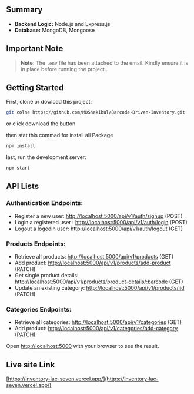 ## Summary

- **Backend Logic:** Node.js and Express.js
- **Database:** MongoDB, Mongoose

## Important Note

> **Note:** The `.env` file has been attached to the email. Kindly ensure it is in place before running the project..

## Getting Started

First, clone or dowload this project:

```bash
git colne https://github.com/MDShakibul/Barcode-Driven-Inventory.git
```
or click download the button

then stat this commad for install all Package

```bash
npm install
```

last, run the development server:

```bash
npm start
```

## API Lists

### Authentication  Endpoints:
- Register a new user: [http://localhost:5000/api/v1/auth/signup](http://localhost:5000/api/v1/auth/signup) (POST)
- Login a registered user : [http://localhost:5000/api/v1/auth/login](http://localhost:5000/api/v1/auth/login) (POST)
- Logout a logedin user: [http://localhost:5000/api/v1/auth/logout](http://localhost:5000/api/v1/auth/logout) (GET)

### Products Endpoints:
- Retrieve all products: [http://localhost:5000/api/v1/products](http://localhost:5000/api/v1/products) (GET)
- Add product: [http://localhost:5000/api/v1/products/add-product](http://localhost:5000/api/v1/products/add-product) (PATCH)
- Get single product details: [http://localhost:5000/api/v1/products/product-details/:barcode](http://localhost:5000/api/v1/products/product-details/:barcode) (GET)
- Update an existing category: [http://localhost:5000/api/v1/products/:id](http://localhost:5000/api/v1/products/:id) (PATCH)

### Categories Endpoints:
- Retrieve all categories: [http://localhost:5000/api/v1/categories](http://localhost:5000/api/v1/categories) (GET)
- Add product: [http://localhost:5000/api/v1/categories/add-category](http://localhost:5000/api/v1/categories/add-category) (PATCH)



Open [http://localhost:5000](http://localhost:5000) with your browser to see the result.


## Live site Link

[https://inventory-lac-seven.vercel.app/](https://inventory-lac-seven.vercel.app/)